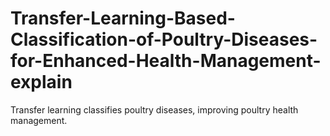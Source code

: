# Transfer-Learning-Based-Classification-of-Poultry-Diseases-for-Enhanced-Health-Management-explain
Transfer learning classifies poultry diseases, improving poultry health management.
